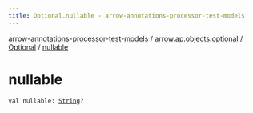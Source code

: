 ```yaml
---
title: Optional.nullable - arrow-annotations-processor-test-models
---
```


[arrow-annotations-processor-test-models](../../index.html) / [arrow.ap.objects.optional](../index.html) / [Optional](index.html) / [nullable](./nullable.html)

# nullable

`val nullable: `[`String`](https://kotlinlang.org/api/latest/jvm/stdlib/kotlin/-string/index.html)`?`
